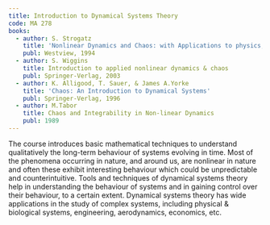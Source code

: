 ```yaml
---
title: Introduction to Dynamical Systems Theory
code: MA 278
books:
  - author: S. Strogatz
    title: 'Nonlinear Dynamics and Chaos: with Applications to physics, Biology, Chemistry, and Engineering'
    publ: Westview, 1994
  - author: S. Wiggins  
    title: Introduction to applied nonlinear dynamics & chaos
    publ: Springer-Verlag, 2003
  - author: K. Alligood, T. Sauer, & James A.Yorke
    title: 'Chaos: An Introduction to Dynamical Systems'
    publ: Springer-Verlag, 1996
  - author: M.Tabor 
    title: Chaos and Integrability in Non-linear Dynamics
    publ: 1989
---
```

The course introduces basic mathematical techniques to understand qualitatively
the long-term behaviour of systems evolving in time. Most of the phenomena
occurring in nature, and around us, are nonlinear in nature and often these
exhibit interesting behaviour which could be unpredictable and
counterintuitive. Tools and techniques of dynamical systems theory help in
understanding the behaviour of systems and in gaining control over their
behaviour, to a certain extent. Dynamical systems theory has wide applications
in the study of complex systems, including physical & biological systems,
engineering, aerodynamics, economics, etc.
 
 

